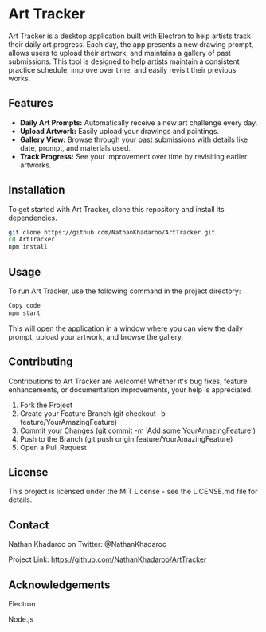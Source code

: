 # Art Tracker

Art Tracker is a desktop application built with Electron to help artists track their daily art progress. Each day, the app presents a new drawing prompt, allows users to upload their artwork, and maintains a gallery of past submissions. This tool is designed to help artists maintain a consistent practice schedule, improve over time, and easily revisit their previous works.

## Features

- **Daily Art Prompts:** Automatically receive a new art challenge every day.
- **Upload Artwork:** Easily upload your drawings and paintings.
- **Gallery View:** Browse through your past submissions with details like date, prompt, and materials used.
- **Track Progress:** See your improvement over time by revisiting earlier artworks.

## Installation

To get started with Art Tracker, clone this repository and install its dependencies.

```bash
git clone https://github.com/NathanKhadaroo/ArtTracker.git
cd ArtTracker
npm install
```

## Usage
To run Art Tracker, use the following command in the project directory:

```bash
Copy code
npm start
```

This will open the application in a window where you can view the daily prompt, upload your artwork, and browse the gallery.

## Contributing
Contributions to Art Tracker are welcome! Whether it's bug fixes, feature enhancements, or documentation improvements, your help is appreciated.

1. Fork the Project
2. Create your Feature Branch (git checkout -b feature/YourAmazingFeature)
3. Commit your Changes (git commit -m 'Add some YourAmazingFeature')
4. Push to the Branch (git push origin feature/YourAmazingFeature)
5. Open a Pull Request

## License
This project is licensed under the MIT License - see the LICENSE.md file for details.

## Contact
Nathan Khadaroo on Twitter: @NathanKhadaroo 

Project Link: https://github.com/NathanKhadaroo/ArtTracker

## Acknowledgements
Electron

Node.js
